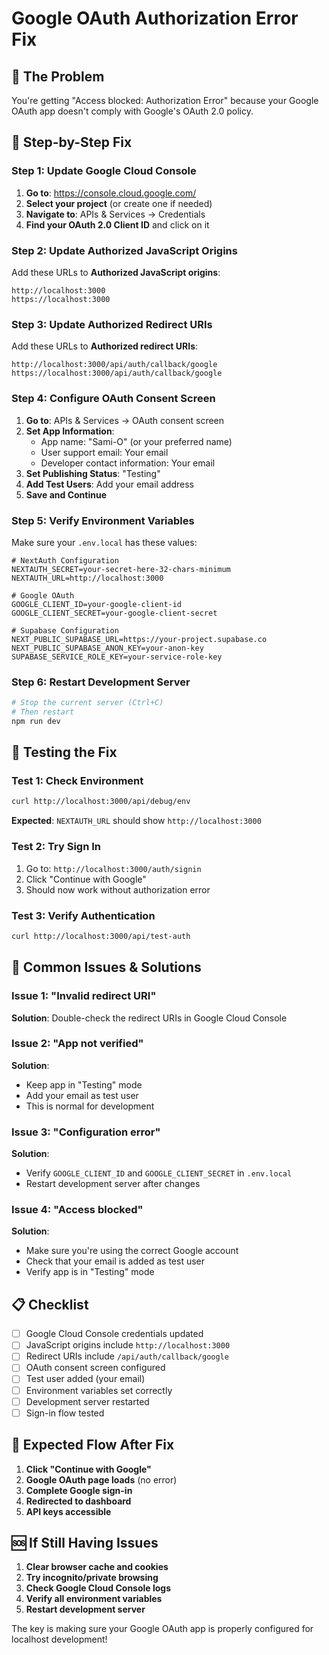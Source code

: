 # Google OAuth Authorization Error Fix

## 🚨 **The Problem**
You're getting "Access blocked: Authorization Error" because your Google OAuth app doesn't comply with Google's OAuth 2.0 policy.

## 🔧 **Step-by-Step Fix**

### **Step 1: Update Google Cloud Console**

1. **Go to**: https://console.cloud.google.com/
2. **Select your project** (or create one if needed)
3. **Navigate to**: APIs & Services → Credentials
4. **Find your OAuth 2.0 Client ID** and click on it

### **Step 2: Update Authorized JavaScript Origins**

Add these URLs to **Authorized JavaScript origins**:
```
http://localhost:3000
https://localhost:3000
```

### **Step 3: Update Authorized Redirect URIs**

Add these URLs to **Authorized redirect URIs**:
```
http://localhost:3000/api/auth/callback/google
https://localhost:3000/api/auth/callback/google
```

### **Step 4: Configure OAuth Consent Screen**

1. **Go to**: APIs & Services → OAuth consent screen
2. **Set App Information**:
   - App name: "Sami-O" (or your preferred name)
   - User support email: Your email
   - Developer contact information: Your email
3. **Set Publishing Status**: "Testing"
4. **Add Test Users**: Add your email address
5. **Save and Continue**

### **Step 5: Verify Environment Variables**

Make sure your `.env.local` has these values:

```env
# NextAuth Configuration
NEXTAUTH_SECRET=your-secret-here-32-chars-minimum
NEXTAUTH_URL=http://localhost:3000

# Google OAuth
GOOGLE_CLIENT_ID=your-google-client-id
GOOGLE_CLIENT_SECRET=your-google-client-secret

# Supabase Configuration
NEXT_PUBLIC_SUPABASE_URL=https://your-project.supabase.co
NEXT_PUBLIC_SUPABASE_ANON_KEY=your-anon-key
SUPABASE_SERVICE_ROLE_KEY=your-service-role-key
```

### **Step 6: Restart Development Server**

```bash
# Stop the current server (Ctrl+C)
# Then restart
npm run dev
```

## 🧪 **Testing the Fix**

### **Test 1: Check Environment**
```bash
curl http://localhost:3000/api/debug/env
```
**Expected**: `NEXTAUTH_URL` should show `http://localhost:3000`

### **Test 2: Try Sign In**
1. Go to: `http://localhost:3000/auth/signin`
2. Click "Continue with Google"
3. Should now work without authorization error

### **Test 3: Verify Authentication**
```bash
curl http://localhost:3000/api/test-auth
```

## 🐛 **Common Issues & Solutions**

### **Issue 1: "Invalid redirect URI"**
**Solution**: Double-check the redirect URIs in Google Cloud Console

### **Issue 2: "App not verified"**
**Solution**: 
- Keep app in "Testing" mode
- Add your email as test user
- This is normal for development

### **Issue 3: "Configuration error"**
**Solution**: 
- Verify `GOOGLE_CLIENT_ID` and `GOOGLE_CLIENT_SECRET` in `.env.local`
- Restart development server after changes

### **Issue 4: "Access blocked"**
**Solution**:
- Make sure you're using the correct Google account
- Check that your email is added as test user
- Verify app is in "Testing" mode

## 📋 **Checklist**

- [ ] Google Cloud Console credentials updated
- [ ] JavaScript origins include `http://localhost:3000`
- [ ] Redirect URIs include `/api/auth/callback/google`
- [ ] OAuth consent screen configured
- [ ] Test user added (your email)
- [ ] Environment variables set correctly
- [ ] Development server restarted
- [ ] Sign-in flow tested

## 🎯 **Expected Flow After Fix**

1. **Click "Continue with Google"**
2. **Google OAuth page loads** (no error)
3. **Complete Google sign-in**
4. **Redirected to dashboard**
5. **API keys accessible**

## 🆘 **If Still Having Issues**

1. **Clear browser cache and cookies**
2. **Try incognito/private browsing**
3. **Check Google Cloud Console logs**
4. **Verify all environment variables**
5. **Restart development server**

The key is making sure your Google OAuth app is properly configured for localhost development! 